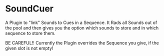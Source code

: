 # SoundCuer
A Plugin to "link" Sounds to Cues in a Sequence. It Rads all Sounds out of the pool and then gives you the option which sounds to store and in which sequence to store them.

BE CAREFUL!!
Currently the Plugin overrides the Sequence you give, if the given slot is not empty!
